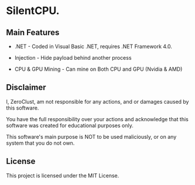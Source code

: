 
# SilentCPU.


## Main Features

* .NET - Coded in Visual Basic .NET, requires .NET Framework 4.0.

* Injection - Hide payload behind another process

* CPU & GPU Mining - Can mine on Both CPU and GPU (Nvidia & AMD)
  
## Disclaimer

I, ZeroClust, am not responsible for any actions, and or damages caused by this software.

You have the full responsibility over your actions and acknowledge that this software was created for educational purposes only.

This software's main purpose is NOT to be used maliciously, or on any system that you do not own.


## License

This project is licensed under the MIT License.
